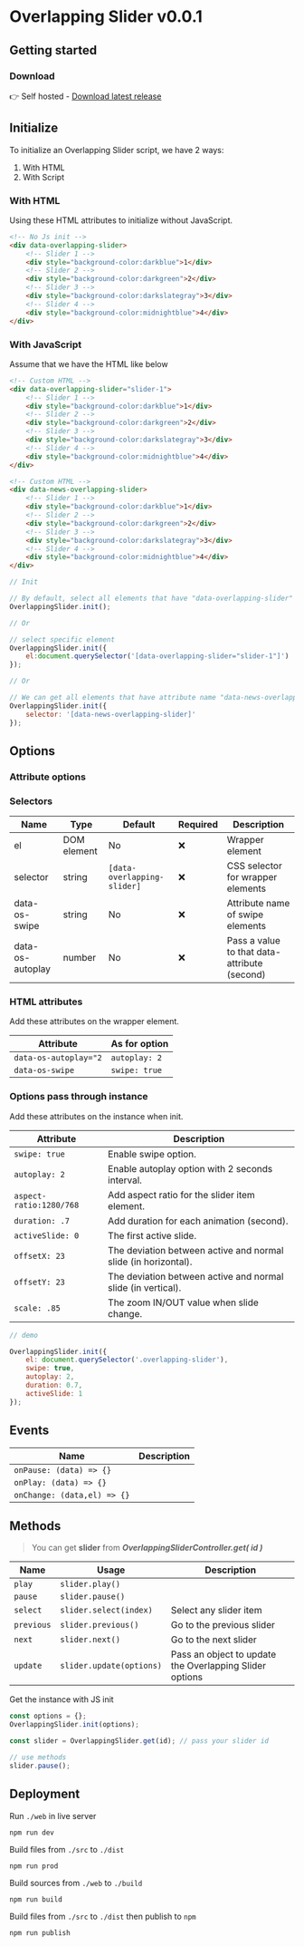 # Overlapping Slider v0.0.1

## Getting started

### Download

👉 Self hosted - [Download latest release](https://github.com/viivue/easy-tab-accordion/releases/latest)

## Initialize

To initialize an Overlapping Slider script, we have 2 ways:

1. With HTML
2. With Script

### With HTML

Using these HTML attributes to initialize without JavaScript.

```html
<!-- No Js init -->
<div data-overlapping-slider>
    <!-- Slider 1 -->
    <div style="background-color:darkblue">1</div>
    <!-- Slider 2 -->
    <div style="background-color:darkgreen">2</div>
    <!-- Slider 3 -->
    <div style="background-color:darkslategray">3</div>
    <!-- Slider 4 -->
    <div style="background-color:midnightblue">4</div>
</div>
```

### With JavaScript

Assume that we have the HTML like below

```html
<!-- Custom HTML -->
<div data-overlapping-slider="slider-1">
    <!-- Slider 1 -->
    <div style="background-color:darkblue">1</div>
    <!-- Slider 2 -->
    <div style="background-color:darkgreen">2</div>
    <!-- Slider 3 -->
    <div style="background-color:darkslategray">3</div>
    <!-- Slider 4 -->
    <div style="background-color:midnightblue">4</div>
</div>

<!-- Custom HTML -->
<div data-news-overlapping-slider>
    <!-- Slider 1 -->
    <div style="background-color:darkblue">1</div>
    <!-- Slider 2 -->
    <div style="background-color:darkgreen">2</div>
    <!-- Slider 3 -->
    <div style="background-color:darkslategray">3</div>
    <!-- Slider 4 -->
    <div style="background-color:midnightblue">4</div>
</div>
```

```js
// Init

// By default, select all elements that have "data-overlapping-slider" attribute (default name)
OverlappingSlider.init();

// Or

// select specific element
OverlappingSlider.init({
    el:document.querySelector('[data-overlapping-slider="slider-1"]')
});

// Or

// We can get all elements that have attribute name "data-news-overlapping-slider"
OverlappingSlider.init({
    selector: '[data-news-overlapping-slider]'
});
```

## Options

### Attribute options

### Selectors

| Name             | Type        | Default                     | Required | Description                                  |
|------------------|-------------|-----------------------------|----------|----------------------------------------------|
| el               | DOM element | No                          | ❌        | Wrapper element                              |
| selector         | string      | `[data-overlapping-slider]` | ❌        | CSS selector for wrapper elements            |
| data-os-swipe    | string      | No                          | ❌        | Attribute name of swipe elements             |
| data-os-autoplay | number      | No                          | ❌        | Pass a value to that data-attribute (second) |


### HTML attributes

Add these attributes on the wrapper element.

| Attribute              | As for option | 
|------------------------|---------------|
| `data-os-autoplay="2`  | `autoplay: 2` |
| `data-os-swipe`        | `swipe: true` | 

### Options pass through instance

Add these attributes on the instance when init.

| Attribute               | Description                                                    | 
|-------------------------|----------------------------------------------------------------|
| `swipe: true`           | Enable swipe option.                                           |
| `autoplay: 2`           | Enable autoplay option with 2 seconds interval.                |
| `aspect-ratio:1280/768` | Add aspect ratio for the slider item element.                  |
| `duration: .7`          | Add duration for each animation (second).                      | 
| `activeSlide: 0`        | The first active slide.                                        | 
| `offsetX: 23`           | The deviation between active and normal slide (in horizontal). | 
| `offsetY: 23`           | The deviation between active and normal slide (in vertical).   | 
| `scale: .85`            | The zoom IN/OUT value when slide change.                       | 

```js
// demo

OverlappingSlider.init({
    el: document.querySelector('.overlapping-slider'),
    swipe: true,
    autoplay: 2,
    duration: 0.7,
    activeSlide: 1
});
```

## Events

| Name                        | Description | 
|-----------------------------|-------------|
| `onPause: (data) => {}`     |             |
| `onPlay: (data) => {}`      |             |
| `onChange: (data,el) => {}` |             |

## Methods

> You can get **slider** from ***OverlappingSliderController.get( id )***

| Name       | Usage                    | Description                                             | 
|------------|--------------------------|---------------------------------------------------------|
| `play`     | `slider.play()`          |                                                         |
| `pause`    | `slider.pause()`         |                                                         |
| `select`   | `slider.select(index)`   | Select any slider item                                  |
| `previous` | `slider.previous()`      | Go to the previous slider                               |
| `next`     | `slider.next()`          | Go to the next slider                                   |
| `update`   | `slider.update(options)` | Pass an object to update the Overlapping Slider options |

Get the instance with JS init

```js
const options = {};
OverlappingSlider.init(options);

const slider = OverlappingSlider.get(id); // pass your slider id

// use methods
slider.pause();
```

## Deployment

Run `./web` in live server

```shell
npm run dev
```

Build files from `./src` to `./dist`

```shell
npm run prod
```

Build sources from `./web` to `./build`

```shell
npm run build
```

Build files from `./src` to `./dist` then publish to `npm`

```shell
npm run publish
```